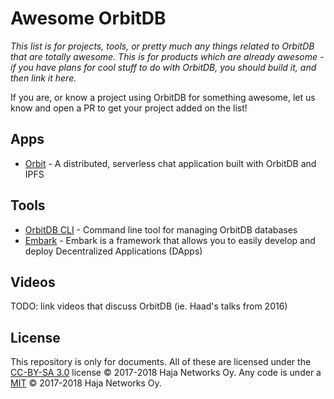 # Awesome OrbitDB

*This list is for projects, tools, or pretty much any things related to OrbitDB that are totally awesome. This is for products which are already awesome - if you have plans for cool stuff to do with OrbitDB, you should build it, and then link it here.*

If you are, or know a project using OrbitDB for something awesome, let us know and open a PR to get your project added on the list!


## Apps
- [Orbit](github.com/orbitdb/orbit) - A distributed, serverless chat application built with OrbitDB and IPFS

## Tools
- [OrbitDB CLI](https://github.com/orbitdb/orbit-db-cli) - Command line tool for managing OrbitDB databases
- [Embark](https://github.com/iurimatias/embark-framework) - Embark is a framework that allows you to easily develop and deploy Decentralized Applications (DApps)

## Videos

TODO: link videos that discuss OrbitDB (ie. Haad's talks from 2016)

## License

This repository is only for documents. All of these are licensed under the [CC-BY-SA 3.0](LICENSE) license © 2017-2018 Haja Networks Oy. Any code is under a [MIT](LICENSE) © 2017-2018 Haja Networks Oy.
